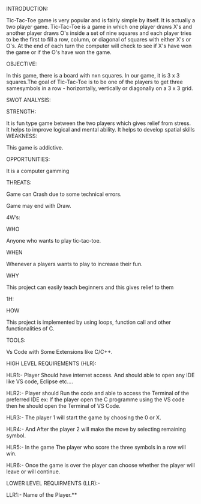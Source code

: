 INTRODUCTION:

Tic-Tac-Toe game is very popular and is fairly simple by itself. It is actually a two player game. Tic-Tac-Toe is a game in which one player draws X's and another player draws O's inside a set of nine squares and each player tries to be the first to fill a row, column, or diagonal of squares with either X's or O's. At the end of each turn the computer will check to see if X's have won the game or if the O's have won the game.

OBJECTIVE:

In this game, there is a board with nxn squares. In our game, it is 3 x 3 squares.The goal of Tic-Tac-Toe is to be one of the players to get three samesymbols in a row - horizontally, vertically or diagonally on a 3 x 3 grid.

SWOT ANALYSIS:

STRENGTH:

It is fun type game between the two players which gives relief from stress.
It helps to improve logical and mental ability.
It helps to develop spatial skills
WEAKNESS:

This game is addictive.

OPPORTUNITIES:

It is a computer gamming

THREATS:

Game can Crash due to some technical errors.

Game may end with Draw.

4W’s:

WHO

Anyone who wants to play tic-tac-toe.

WHEN

Whenever a players wants to play to increase their fun.

WHY

This project can easily teach beginners and this gives relief to them

1H:

HOW

This project is implemented by using loops, function call and other functionalities of C.

TOOLS:

Vs Code with Some Extensions like C/C++.

HIGH LEVEL REQUIREMENTS (HLR):

HLR1:- Player Should have internet access. And should able to open any IDE like VS code, Eclipse etc….

HLR2:- Player should Run the code and able to access the Terminal of the preferred IDE ex: If the player open the C programme using the VS code then he should open the Terminal of VS Code.

HLR3:- The player 1 will start the game by choosing the 0 or X.

HLR4:- And After the player 2 will make the move by selecting remaining symbol.

HLR5:- In the game The player who score the three symbols in a row will win.

HLR6:- Once the game is over the player can choose whether the player will leave or will continue.

LOWER LEVEL REQUIRMENTS (LLR):-

LLR1:- Name of the Player.**
